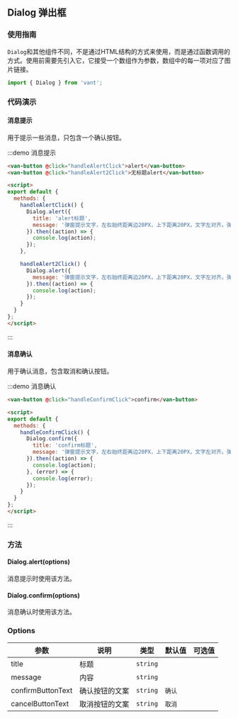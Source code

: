 <style>
.demo-dialog {
  .van-button {
    margin: 15px;
  }
}
</style>

<script>
import { Dialog } from 'src/index';

export default {
  methods: {
    handleAlertClick() {
      Dialog.alert({
        title: 'alert标题',
        message: '弹窗提示文字，左右始终距离边20PX，上下距离20PX，文字左对齐。弹窗提示文字，左右始终距离边20PX，上下距离20PX，文字左对齐。'
      }).then((action) => {
        console.log(action);
      });
    },

    handleAlert2Click() {
      Dialog.alert({
        message: '无标题alert'
      }).then((action) => {
        console.log(action);
      });
    },

    handleConfirmClick() {
      Dialog.confirm({
        title: 'confirm标题',
        message: '弹窗提示文字，左右始终距离边20PX，上下距离20PX，文字左对齐。弹窗提示文字，左右始终距离边20PX，上下距离20PX，文字左对齐。'
      }).then((action) => {
        console.log(action);
      }, (error) => {
        console.log(error);
      });
    }
  }
};
</script>

## Dialog 弹出框

### 使用指南

`Dialog`和其他组件不同，不是通过HTML结构的方式来使用，而是通过函数调用的方式。使用前需要先引入它，它接受一个数组作为参数，数组中的每一项对应了图片链接。

```js
import { Dialog } from 'vant';
```

### 代码演示

#### 消息提示

用于提示一些消息，只包含一个确认按钮。

:::demo 消息提示
```html
<van-button @click="handleAlertClick">alert</van-button>
<van-button @click="handleAlert2Click">无标题alert</van-button>

<script>
export default {
  methods: {
    handleAlertClick() {
      Dialog.alert({
        title: 'alert标题',
        message: '弹窗提示文字，左右始终距离边20PX，上下距离20PX，文字左对齐。弹窗提示文字，左右始终距离边20PX，上下距离20PX，文字左对齐。'
      }).then((action) => {
        console.log(action);
      });
    },

    handleAlert2Click() {
      Dialog.alert({
        message: '弹窗提示文字，左右始终距离边20PX，上下距离20PX，文字左对齐。弹窗提示文字，左右始终距离边20PX，上下距离20PX，文字左对齐。'
      }).then((action) => {
        console.log(action);
      });
    }
  }
};
</script>
```
:::

#### 消息确认

用于确认消息，包含取消和确认按钮。

:::demo 消息确认
```html
<van-button @click="handleConfirmClick">confirm</van-button>

<script>
export default {
  methods: {
    handleConfirmClick() {
      Dialog.confirm({
        title: 'confirm标题',
        message: '弹窗提示文字，左右始终距离边20PX，上下距离20PX，文字左对齐。弹窗提示文字，左右始终距离边20PX，上下距离20PX，文字左对齐。'
      }).then((action) => {
        console.log(action);
      }, (error) => {
        console.log(error);
      });
    }
  }
};
</script>
```
:::

### 方法

#### Dialog.alert(options)

消息提示时使用该方法。

#### Dialog.confirm(options)

消息确认时使用该方法。

### Options

| 参数       | 说明      | 类型       | 默认值       | 可选值       |
|-----------|-----------|-----------|-------------|-------------|
| title | 标题 | `string`  |  |   |
| message | 内容 | `string`  |  |   |
| confirmButtonText | 确认按钮的文案 | `string`  |  `确认` |   |
| cancelButtonText | 取消按钮的文案 | `string`  | `取消` |   |
